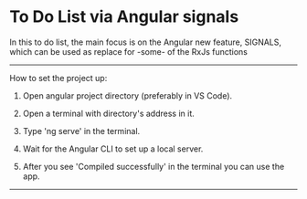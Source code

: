# To Do List via Angular signals

In this to do list, the main focus is on the Angular new feature, SIGNALS, which can be used as replace for -some- of the RxJs functions
_________________________
How to set the project up:

1. Open angular project directory (preferably in VS Code).

2. Open a terminal with directory's address in it.

3. Type 'ng serve' in the terminal.

4. Wait for the Angular CLI to set up a local server.

5. After you see 'Compiled successfully' in the terminal you can use the app.

_________________________
